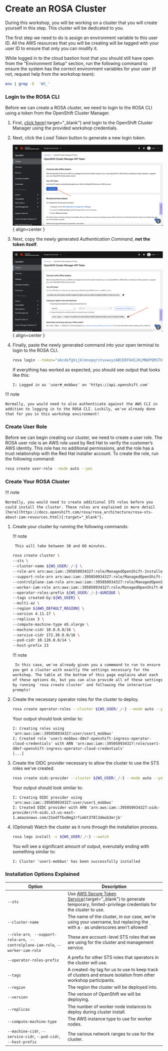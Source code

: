 # Create an ROSA Cluster

During this workshop, you will be working on a cluster that you will create yourself in this step. This cluster will be dedicated to you. 

The first step we need to do is assign an environment variable to this user ID. All the AWS resources that you will be creating will be tagged with your user ID to ensure that only you can modify it.

While logged in to the cloud bastion host that you should still have open from the "Environment Setup" section, run the following command to ensure the system has the correct environment variables for your user (if not, request help from the workshop team):

```bash
env | grep -E  'WS_'
```

### Login to the ROSA CLI

Before we can create a ROSA cluster, we need to login to the ROSA CLI using a token from the OpenShift Cluster Manager.

1. First, [click here](https://console.redhat.com/openshift/token/rosa){:target="_blank"} and login to the OpenShift Cluster Manager using the provided workshop credentials.

1. Next, click the *Load Token* button to generate a new login token. 

    ![OpenShift Cluster Manager - Generate Token](../assets/images/ocm-generate-token.png){ align=center }

1. Next, copy the newly generated *Authentication Command*, **not the token itself**. 

    ![OpenShift Cluster Manager - Copy Login Command](../assets/images/ocm-copy-login-command.png){ align=center }

1. Finally, paste the newly generated command into your open terminal to login to the ROSA CLI.

    ```bash
    rosa login --token="abcdefghijklmnopqrstuvwxyzABCDEFGHIJKLMNOPQRSTUVWXYZ....."
    ```

    If everything has worked as expected, you should see output that looks like this:
    ```
    I: Logged in as 'user#_mobbws' on 'https://api.openshift.com'
    ```

!!! note

    Normally, you would need to also authenticate against the AWS CLI in addition to logging in to the ROSA CLI. Luckily, we've already done that for you in this workshop environment!


### Create User Role

Before we can begin creating our cluster, we need to create a user role. The ROSA user role is an AWS role used by Red Hat to verify the customer’s AWS identity. This role has no additional permissions, and the role has a trust relationship with the Red Hat installer account. To create the role, run the following command:

```bash
rosa create user-role --mode auto --yes
```

### Create Your ROSA Cluster

!!! note

    Normally, you would need to create additional STS roles before you could install the cluster. These roles are explained in more detail [here](https://docs.openshift.com/rosa/rosa_architecture/rosa-sts-about-iam-resources.html){:target="_blank"}.

1. Create your cluster by running the following commands: 

    !!! note

        This will take between 30 and 60 minutes.

    ```bash
    rosa create cluster \
    --sts \
    --cluster-name ${WS_USER/_/-} \
    --role-arn arn:aws:iam::395050934327:role/ManagedOpenShift-Installer-Role \
    --support-role-arn arn:aws:iam::395050934327:role/ManagedOpenShift-Support-Role \
    --controlplane-iam-role arn:aws:iam::395050934327:role/ManagedOpenShift-ControlPlane-Role \
    --worker-iam-role arn:aws:iam::395050934327:role/ManagedOpenShift-Worker-Role \
    --operator-roles-prefix ${WS_USER/_/-}-$UNIQUE \
    --tags created-by:${WS_USER} \
    --multi-az \
    --region ${AWS_DEFAULT_REGION} \
    --version 4.11.17 \
    --replicas 3 \
    --compute-machine-type m5.xlarge \
    --machine-cidr 10.0.0.0/16 \
    --service-cidr 172.30.0.0/16 \
    --pod-cidr 10.128.0.0/14 \
    --host-prefix 23
    ```

    !!! note

        In this case, we've already given you a commmand to run to ensure you get a cluster with exactly the settings necessary for the workshop. The table at the bottom of this page explains what each of these options do, but you can also provide all of these settings by running `rosa create cluster` and following the interactive prompts!

1. Create the necessary operator roles for the cluster to deploy. 

    ```bash
    rosa create operator-roles --cluster ${WS_USER/_/-} --mode auto --yes
    ```

    Your output should look similar to:

    ```
    I: Creating roles using 'arn:aws:iam::395050934327:user/user1_mobbws'
    I: Created role 'user1-mobbws-d8e7-openshift-ingress-operator-cloud-credentials' with ARN 'arn:aws:iam::395050934327:role/user1-d8e7-openshift-ingress-operator-cloud-credentials'
    [...]
    ```

1. Create the OIDC provider necessary to allow the cluster to use the STS roles we've created. 

    ```bash
    rosa create oidc-provider --cluster ${WS_USER/_/-} --mode auto --yes
    ```

    Your output should look similar to:

    ```
    I: Creating OIDC provider using 'arn:aws:iam::395050934327:user/user1_mobbws'
    I: Created OIDC provider with ARN 'arn:aws:iam::395050934327:oidc-provider/rh-oidc.s3.us-east-1.amazonaws.com/21edffbu0mg2rfimbt378l3dmob3mrjb'
    ```

1. (Optional) Watch the cluster as it runs through the installation process. 

    ```bash
    rosa logs install -c ${WS_USER/_/-} --watch
    ```

    You will see a significant amount of output, evenutally ending with something similar to:
    ```
    I: Cluster 'user1-mobbws' has been successfully installed
    ```


### Installation Options Explained

| Option     | Description |
| ----------- | ------------------------------------ |
| `--sts`       | Use [AWS Secure Token Service](https://docs.aws.amazon.com/STS/latest/APIReference/welcome.html){:target="_blank"} to generate temporary, limited-privilege credentials for the cluster to use.  | 
| `--cluster-name`       | The name of the cluster, in our case, we're using your username, but replacing the `_` with a `-` as underscores aren't allowed!                 | 
| `--role-arn`, ` --support-role-arn`, ` --controlplane-iam-role`, `--worker-iam-role`    | These are account-level STS roles that we are using for the cluster and management service. | 
| `--operator-roles-prefix`       | A prefix for other STS roles that operators in the cluster will use. |
| `--tags` | A created-by tag for us to use to keep track of clusters and ensure isolation from other workshop participants. |
| `--region` | The region the cluster will be deployed into. |
| `--version` | The verison of OpenShift we will be deploying. |
| `--replicas` | The number of worker node instances to deploy during cluster install. |
| `--compute-machine-type` | The AWS instance type to use for worker nodes. |
| `--machine-cidr`, `--service-cidr`, `--pod-cidr`, `--host-prefix` | The various network ranges to use for the cluster. |